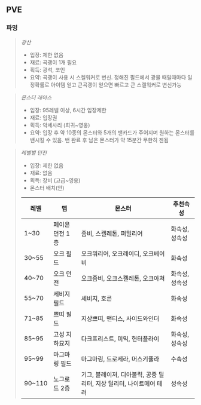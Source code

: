 ## PVE



### 파밍

> *광산*
> - 입장: 제한 없음
> - 재료: 곡괭이 1개 필요
> - 획득: 광석, 코인
> - 요약: 곡괭이 사용 시 스켈워커로 변신. 정해진 필드에서 광물 때릴때마다 일정확률로 아이템 얻고 큰곡괭이 얻으면 빠르고 큰 스켈워커로 변신가능

> *몬스터 레이스*
> - 입장: 95레벨 이상, 6시간 입장제한
> - 재료: 입장권
> - 획득: 악세사리 (희귀~영웅)
> - 요약: 입장 후 약 10종의 몬스터와 5개의 밴카드가 주어지며 원하는 몬스터를 밴시킬 수 있음. 밴 완료 후 남은 몬스터가 약 15분간 무한히 젠됨

> *레벨별 던전*
> - 입장: 제한 없음
> - 재료: 없음
> - 획득: 장비 (고급~영웅)
> - 몬스터 배치(안)
> 
>| 레벨  | 맵 | 몬스터 | 추천속성 |
>|---|---|---|---|
>| 1~30  | 페이욘 던전 1층 | 좀비, 스켈레톤, 퍼밀리어 | 화속성, 성속성 |
>| 30~55 | 오크 필드 | 오크워리어, 오크레이디, 오크베이비 | 화속성 |
>| 40~70 | 오크 던전 | 오크좀비, 오크스켈레톤, 오크아쳐 | 화속성, 성속성 |
>| 55~70 | 세비지 필드 | 세비지, 호른 | 화속성 |
>| 71~85 | 쁘띠 필드 | 지상쁘띠, 맨티스, 사이드와인더 | 화속성 |
>| 85~95 | 고성 지하묘지 | 다크프리스트, 미믹, 헌터플라이 | 화속성, 성속성 |
>| 95~99 | 마그마링 필드 | 마그마링, 드로세라, 머스키퓰라 | 수속성 |
>| 90~110 | 노그로드 2층 | 기그, 블레이저, 디아볼릭, 공중 딜리터, 지상 딜리터, 나이트메어 테러 | 성속성 |
